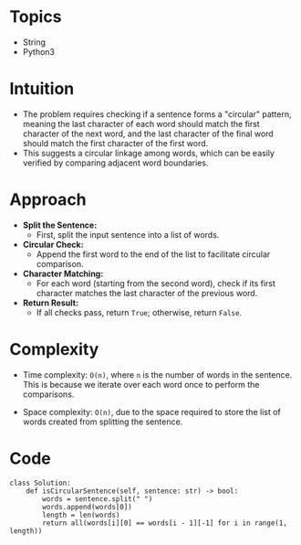 # Topics
- String
- Python3

# Intuition
- The problem requires checking if a sentence forms a "circular" pattern, meaning the last character of each word should match the first character of the next word, and the last character of the final word should match the first character of the first word.
- This suggests a circular linkage among words, which can be easily verified by comparing adjacent word boundaries.
<!-- Describe your first thoughts on how to solve this problem. -->

# Approach
- **Split the Sentence:**
  - First, split the input sentence into a list of words.
- **Circular Check:**
  - Append the first word to the end of the list to facilitate circular comparison.
- **Character Matching:**
  - For each word (starting from the second word), check if its first character matches the last character of the previous word.
- **Return Result:**
  - If all checks pass, return `True`; otherwise, return `False`.
<!-- Describe your approach to solving the problem. -->

# Complexity
- Time complexity: `O(n)`, where `n` is the number of words in the sentence. This is because we iterate over each word once to perform the comparisons.
<!-- Add your time complexity here, e.g. $$O(n)$$ -->

- Space complexity: `O(n)`, due to the space required to store the list of words created from splitting the sentence.
<!-- Add your space complexity here, e.g. $$O(n)$$ -->

# Code
```python3 []
class Solution:
    def isCircularSentence(self, sentence: str) -> bool:
        words = sentence.split(" ")
        words.append(words[0])
        length = len(words)
        return all(words[i][0] == words[i - 1][-1] for i in range(1, length))

```